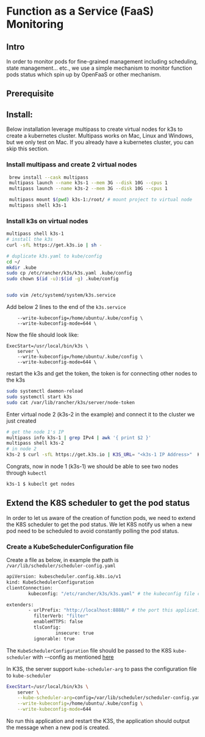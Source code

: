 # Function as a Service (FaaS) Monitoring

## Intro
In order to monitor pods for fine-grained management including scheduling, state management... etc.,
we use a simple mechanism to monitor function pods status which spin up by OpenFaaS or other mechanism.

## Prerequisite

## Install:

Below installation leverage multipass to create virtual nodes for k3s to create a kubernetes cluster.
Multipass works on Mac, Linux and Windows, but we only test on Mac.
If you already have a kubernetes cluster, you can skip this section.

### Install multipass and create 2 virtual nodes
```sh
 brew install --cask multipass
 multipass launch --name k3s-1 --mem 3G --disk 10G --cpus 1
 multipass launch --name k3s-2 --mem 3G --disk 10G --cpus 1

 multipass mount $(pwd) k3s-1:/root/ # mount project to virtual node
 multipass shell k3s-1
```

### Install k3s on virtual nodes
```sh
multipass shell k3s-1
# install the k3s
curl -sfL https://get.k3s.io | sh - 

# duplicate k3s.yaml to kube/config
cd ~/
mkdir .kube 
sudo cp /etc/rancher/k3s/k3s.yaml .kube/config
sudo chown $(id -u):$(id -g) .kube/config  


sudo vim /etc/systemd/system/k3s.service
```

Add below 2 lines to the end of the `k3s.service`
```
	--write-kubeconfig=/home/ubuntu/.kube/config \
    --write-kubeconfig-mode=644 \
```

Now the file should look like:
```
ExecStart=/usr/local/bin/k3s \
	server \
	--write-kubeconfig=/home/ubuntu/.kube/config \
	--write-kubeconfig-mode=644 \
```

restart the k3s and get the token, the token is for connecting other nodes to the k3s
```sh
sudo systemctl daemon-reload
sudo systemctl start k3s
sudo cat /var/lib/rancher/k3s/server/node-token
```

Enter virtual node 2 (k3s-2 in the example) and connect it to the cluster we just created
```sh
# get the node 1's IP
multipass info k3s-1 | grep IPv4 | awk '{ print $2 }' 
multipass shell k3s-2
# in node 2
k3s-2 $ curl -sfL https://get.k3s.io | K3S_URL= "<k3s-1 IP Address>"  K3S_TOKEN="<K3S token we previously got>" sh -
```
Congrats, now in node 1 (k3s-1) we should be able to see two nodes through `kubectl`
```sh
k3s-1 $ kubeclt get nodes
```

## Extend the K8S scheduler to get the pod status
In order to let us aware of the creation of function pods, we need to extend the K8S scheduler to get the pod status.
We let K8S notify us when a new pod need to be scheduled to avoid constantly polling the pod status.

### Create a KubeSchedulerConfiguration file
Create a file as below, in example the path is `/var/lib/scheduler/scheduler-config.yaml`
```sh
apiVersion: kubescheduler.config.k8s.io/v1
kind: KubeSchedulerConfiguration
clientConnection:
        kubeconfig: "/etc/rancher/k3s/k3s.yaml" # the kubeconfig file created by k3s

extenders:
        - urlPrefix: "http://localhost:8888/" # the port this application would listen to
          filterVerb: "filter"
          enableHTTPS: false
          tlsConfig:
                  insecure: true
          ignorable: true
```

The `KubeSchedulerConfiguration` file should be passed to the K8S `kube-scheduler`
with --config as mentioned [here](https://kubernetes.io/docs/reference/command-line-tools-reference/kube-scheduler/)

In K3S, the server support `kube-scheduler-arg` to pass the configuration file to `kube-scheduler`

```sh
ExecStart=/usr/local/bin/k3s \
    server \
    --kube-scheduler-arg=config=/var/lib/scheduler/scheduler-config.yaml \
    --write-kubeconfig=/home/ubuntu/.kube/config \
    --write-kubeconfig-mode=644 
```
No run this application and restart the K3S, the application should output the message when a new pod is created.
```sh

```










